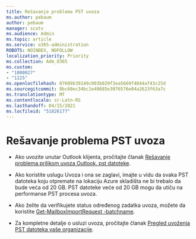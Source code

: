 ```yaml
---
title: Rešavanje problema PST uvoza
ms.author: pebaum
author: pebaum
manager: scotv
ms.audience: Admin
ms.topic: article
ms.service: o365-administration
ROBOTS: NOINDEX, NOFOLLOW
localization_priority: Priority
ms.collection: Adm_O365
ms.custom:
- "1800027"
- "1225"
ms.openlocfilehash: 07609b39149c003b029f3ea5669f4044af43c25d
ms.sourcegitcommit: 8bc60ec34bc1e40685e3976576e04a2623f63a7c
ms.translationtype: MT
ms.contentlocale: sr-Latn-RS
ms.lasthandoff: 04/15/2021
ms.locfileid: "51826177"
---
```

# <a name="troubleshooting-pst-import-issues"></a>Rešavanje problema PST uvoza

- Ako uvozite unutar Outlook klijenta, pročitajte članak [Rešavanje problema prilikom uvoza Outlook. pst datoteke](https://support.office.com/article/Fix-problems-importing-an-Outlook-pst-file-2d2e50dc-5c36-4ab2-ab50-f1be733b3d6e).

- Ako koristite uslugu Uvoza i ona se zaglavi, imajte u vidu da svaka PST datoteka koju otpremate na lokaciju Azure skladišta ne bi trebalo da bude veća od 20 GB. PST datoteke veće od 20 GB mogu da utiču na performanse PST procesa uvoza.

- Ako želite da verifikujete status određenog zadatka uvoza, možete da koristite [Get-MailboxImportRequest -batchname](https://docs.microsoft.com/powershell/module/exchange/mailboxes/get-mailboximportrequest).

- Za kompletne detalje o usluzi uvoza, pročitajte članak [Pregled uvoženja PST datoteka vaše organizacije](https://docs.microsoft.com/microsoft-365/compliance/importing-pst-files-to-office-365?view=o365-worldwide).
